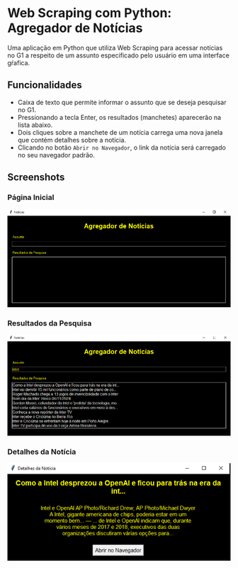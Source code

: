 # Web Scraping com Python: Agregador de Notícias

Uma aplicação em Python que utiliza Web Scraping para acessar notícias no G1 a respeito de um assunto especificado pelo usuário em uma interface gŕafica.

## Funcionalidades

- Caixa de texto que permite informar o assunto que se deseja pesquisar no G1.
- Pressionando a tecla Enter, os resultados (manchetes) aparecerão na lista abaixo.
- Dois cliques sobre a manchete de um notícia carrega uma nova janela que contém detalhes sobre a notícia.
- Clicando no botão `Abrir no Navegador`, o link da notícia será carregado no seu navegador padrão.

## Screenshots

### Página Inicial

![Página inicial da interface da aplicação](Photos/imageI.png)

### Resultados da Pesquisa

![Resultados da pesquisa](Photos/image2.png)

### Detalhes da Notícia

![Detalhes da notícia](Photos/image.png)
